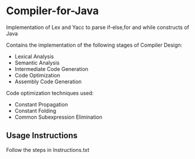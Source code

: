 # Compiler-for-Java

Implementation of Lex and Yacc to parse if-else,for and while constructs of Java

Contains the implementation of the following stages of Compiler Design:
- Lexical Analysis 
- Semantic Analysis
- Intermediate Code Generation
- Code Optimization
- Assembly Code Generation

Code optimization techniques used:
- Constant Propagation
- Constant Folding
- Common Subexpression Elimination

## Usage Instructions
Follow the steps in Instructions.txt
